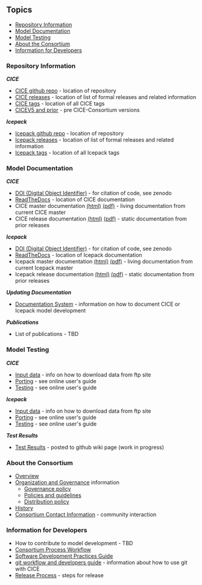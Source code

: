 ## Topics
* [Repository Information](https://github.com/CICE-Consortium/About-Us/wiki/Resource-Index#repository-information)
* [Model Documentation](https://github.com/CICE-Consortium/About-Us/wiki/Resource-Index#model-documentation)
* [Model Testing](https://github.com/CICE-Consortium/About-Us/wiki/Resource-Index#model-testing)
* [About the Consortium](https://github.com/CICE-Consortium/About-Us/wiki/Resource-Index#about-the-consortium)
* [Information for Developers](https://github.com/CICE-Consortium/About-Us/wiki/Resource-Index#information-for-developers)

### Repository Information
_**CICE**_
* [CICE github repo](https://github.com/CICE-Consortium/CICE) - location of repository
* [CICE releases](https://github.com/CICE-Consortium/CICE/wiki/Release-Index) - location of list of formal releases and related information
* [CICE tags](https://github.com/CICE-Consortium/CICE/tags) - location of all CICE tags
* [CICEV5 and prior](https://github.com/CICE-Consortium/CICE-svn-trunk) - pre CICE-Consortium versions

_**Icepack**_
* [Icepack github repo](https://github.com/CICE-Consortium/Icepack) - location of repository
* [Icepack releases](https://github.com/CICE-Consortium/Icepack/wiki/Release-Index) - location of list of formal releases and related information
* [Icepack tags](https://github.com/CICE-Consortium/Icepack/tags) - location of all Icepack tags

### Model Documentation
_**CICE**_
* [DOI (Digital Object Identifier)](https://zenodo.org/record/1205675) - for citation of code, see zenodo
* [ReadTheDocs](https://readthedocs.org/projects/cice-consortium-cice/) - location of CICE documentation
* CICE master documentation [(html)](http://cice-consortium-cice.readthedocs.io/en/master/) [(pdf)](https://media.readthedocs.org/pdf/cice-consortium-cice/master/cice-consortium-cice.pdf) - living documentation from current CICE master
* CICE release documentation [(html)](https://readthedocs.org/projects/cice-consortium-cice/) [(pdf)](https://readthedocs.org/projects/cice-consortium-cice/downloads/) - static documentation from prior releases

_**Icepack**_
* [DOI (Digital Object Identifier)](https://zenodo.org/record/1213463) - for citation of code, see zenodo
* [ReadTheDocs](https://readthedocs.org/projects/cice-consortium-icepack/) - location of Icepack documentation
* Icepack master documentation [(html)](http://cice-consortium-icepack.readthedocs.io/en/master/) [(pdf)](https://media.readthedocs.org/pdf/cice-consortium-icepack/master/cice-consortium-icepack.pdf) - living documentation from current Icepack master
* Icepack release documentation [(html)](https://readthedocs.org/projects/cice-consortium-icepack/) [(pdf)](https://readthedocs.org/projects/cice-consortium-icepack/downloads/) - static documentation from prior releases

_**Updating Documentation**_
* [Documentation System](http://cice-consortium-cice.readthedocs.io/en/master/developer_guide/dg_documentation.html)  - information on how to document CICE or Icepack model development 

_**Publications**_
* List of publications - TBD

### Model Testing
_**CICE**_
* [Input data](https://github.com/CICE-Consortium/CICE/wiki/Testing-CICE) - info on how to download data from ftp site
* [Porting](http://cice-consortium-cice.readthedocs.io/en/master/index.html) - see online user's guide
* [Testing](http://cice-consortium-cice.readthedocs.io/en/master/index.html) - see online user's guide

_**Icepack**_ 
* [Input data](https://github.com/CICE-Consortium/Icepack/wiki/Testing-Icepack) - info on how to download data from ftp site
* [Porting](http://cice-consortium-cice.readthedocs.io/en/master/index.html) - see online user's guide
* [Testing](http://cice-consortium-cice.readthedocs.io/en/master/index.html) - see online user's guide

_**Test Results**_
* [Test Results](https://github.com/CICE-Consortium/Test-Results/wiki) - posted to github wiki page (work in progress)

### About the Consortium
* [Overview](https://github.com/CICE-Consortium/About-Us)
* [Organization and Governance](https://github.com/CICE-Consortium/About-Us/wiki/Consortium-Organization-and-Governance) information
   * [Governance policy](https://github.com/CICE-Consortium/About-Us/blob/master/Governance.pdf) 
   * [Policies and guidelines](https://github.com/CICE-Consortium/About-Us/blob/master/PoliciesandGuidelines.pdf)
   * [Distribution policy](https://github.com/CICE-Consortium/About-Us/blob/master/DistributionPolicy.pdf)
* [History](https://github.com/CICE-Consortium/About-Us/wiki/History)
* [Consortium Contact Information](https://github.com/CICE-Consortium/About-Us/wiki/Consortium-Organization-and-Governance) - community interaction

### Information for Developers
* How to contribute to model development - TBD
* [Consortium Process Workflow](https://docs.google.com/document/d/1BfgRrPMjBXeDGBXS5jRsiJo5tvYdUms8zUEFmTj-IP0/edit?usp=sharing)    
* [Software Development Practices Guide](https://github.com/CICE-Consortium/About-Us/blob/master/SoftwareDevelopmentPractices.pdf)   
* [git workflow and developers guide](https://github.com/CICE-Consortium/About-Us/wiki/Git-Workflow-Guidance) - information about how to use git with CICE 
* [Release Process](https://github.com/CICE-Consortium/CICE/wiki/Release-Process) - steps for release